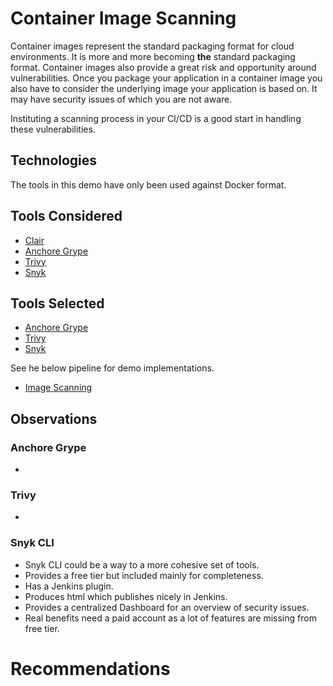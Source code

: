 # Container Image Scanning
Container images represent the standard packaging format for cloud environments. It is more and more becoming **the** standard packaging format.
Container images also provide a great risk and opportunity around vulnerabilities. Once you package your application in a container image you also have to consider the underlying image your application is based on. It may have security issues of which you are not aware.

Instituting a scanning process in your CI/CD is a good start in handling these vulnerabilities.
## Technologies
The tools in this demo have only been used against Docker format. 
## Tools Considered
* [Clair](https://quay.io)
* [Anchore Grype](https://github.com/anchore/grype)
* [Trivy](https://github.com/aquasecurity/trivy)
* [Snyk]()

## Tools Selected
* [Anchore Grype](https://github.com/anchore/grype)
* [Trivy]()
* [Snyk]()

See he below pipeline for demo implementations.

* [Image Scanning](../pipelines/container-scan.groovy)
## Observations
### Anchore Grype
* 
### Trivy
* 
### Snyk CLI
* Snyk CLI could be a way to a more cohesive set of tools.
* Provides a free tier but included mainly for completeness.
* Has a Jenkins plugin.
* Produces html which publishes nicely in Jenkins.
* Provides a centralized Dashboard for an overview of security issues.
* Real benefits need a paid account as a lot of features are missing from free tier.

# Recommendations


